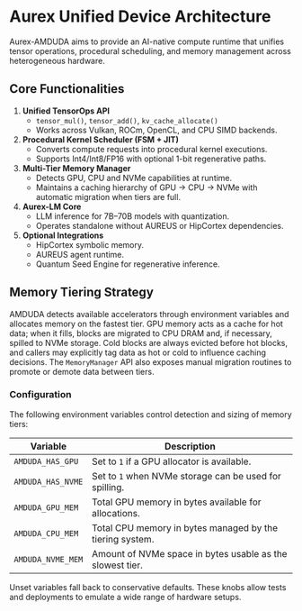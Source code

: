 # Aurex Unified Device Architecture

Aurex-AMDUDA aims to provide an AI-native compute runtime that unifies tensor operations, procedural scheduling, and memory management across heterogeneous hardware.

## Core Functionalities
1. **Unified TensorOps API**
   - `tensor_mul()`, `tensor_add()`, `kv_cache_allocate()`
   - Works across Vulkan, ROCm, OpenCL, and CPU SIMD backends.
2. **Procedural Kernel Scheduler (FSM + JIT)**
   - Converts compute requests into procedural kernel executions.
   - Supports Int4/Int8/FP16 with optional 1-bit regenerative paths.
3. **Multi-Tier Memory Manager**
   - Detects GPU, CPU and NVMe capabilities at runtime.
   - Maintains a caching hierarchy of GPU → CPU → NVMe with automatic migration when tiers are full.
4. **Aurex-LM Core**
   - LLM inference for 7B–70B models with quantization.
   - Operates standalone without AUREUS or HipCortex dependencies.
5. **Optional Integrations**
   - HipCortex symbolic memory.
   - AUREUS agent runtime.
   - Quantum Seed Engine for regenerative inference.

## Memory Tiering Strategy

AMDUDA detects available accelerators through environment variables and
allocates memory on the fastest tier. GPU memory acts as a cache for hot data;
when it fills, blocks are migrated to CPU DRAM and, if necessary, spilled to
NVMe storage. Cold blocks are always evicted before hot blocks, and callers may
explicitly tag data as hot or cold to influence caching decisions. The
`MemoryManager` API also exposes manual migration routines to promote or
demote data between tiers.

### Configuration

The following environment variables control detection and sizing of memory
tiers:

| Variable | Description |
|----------|-------------|
| `AMDUDA_HAS_GPU` | Set to `1` if a GPU allocator is available. |
| `AMDUDA_HAS_NVME` | Set to `1` when NVMe storage can be used for spilling. |
| `AMDUDA_GPU_MEM` | Total GPU memory in bytes available for allocations. |
| `AMDUDA_CPU_MEM` | Total CPU memory in bytes managed by the tiering system. |
| `AMDUDA_NVME_MEM` | Amount of NVMe space in bytes usable as the slowest tier. |

Unset variables fall back to conservative defaults. These knobs allow tests and
deployments to emulate a wide range of hardware setups.

